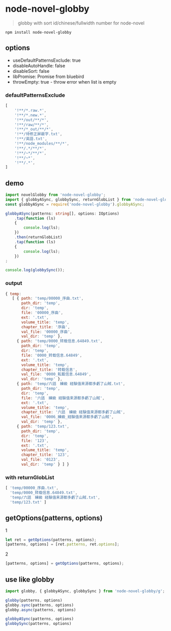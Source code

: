 # node-novel-globby

> globby with sort id/chinese/fullwidth number for node-novel

`npm install node-novel-globby`

## options

- useDefaultPatternsExclude: true
- disableAutoHandle: false
- disableSort: false
- libPromise: Promise from bluebird
- throwEmpty: true - throw error when list is empty

### defaultPatternsExclude

```javascript
[
	'!**/*.raw.*',
	'!**/*.new.*',
	'!**/out/**/*',
	'!**/raw/**/*',
	'!**/*_out/**/*',
	'!**/待修正屏蔽字.txt',
	'!**/英語.txt',
	'!**/node_modules/**/*',
	'!**/.*/**/*',
	'!**/~*/**/*',
	'!**/~*',
	'!**/.*',
]
```

## demo

```ts
import novelGlobby from 'node-novel-globby';
import { globbyASync, globbySync, returnGlobList } from 'node-novel-globby';
const globbyASync = require('node-novel-globby').globbyASync;
```

```ts
globbyASync(patterns: string[], options: IOptions)
	.tap(function (ls)
	{
		console.log(ls);
	})
	.then(returnGlobList)
	.tap(function (ls)
	{
		console.log(ls);
	})
;

console.log(globbySync());
```

### output

```js
{ temp: 
   [ { path: 'temp/00000_序曲.txt',
       path_dir: 'temp',
       dir: 'temp',
       file: '00000_序曲',
       ext: '.txt',
       volume_title: 'temp',
       chapter_title: '序曲',
       val_file: '00000_序曲',
       val_dir: 'temp' },
     { path: 'temp/0000_转载信息.64849.txt',
       path_dir: 'temp',
       dir: 'temp',
       file: '0000_转载信息.64849',
       ext: '.txt',
       volume_title: 'temp',
       chapter_title: '转载信息',
       val_file: '0000_転載信息.64849',
       val_dir: 'temp' },
     { path: 'temp/六話　練級 経験值来源都多虧了山賊.txt',
       path_dir: 'temp',
       dir: 'temp',
       file: '六話　練級 経験值来源都多虧了山賊',
       ext: '.txt',
       volume_title: 'temp',
       chapter_title: '六話　練級 経験值来源都多虧了山賊',
       val_file: '0006_練級_経験值来源都多虧了山賊',
       val_dir: 'temp' },
     { path: 'temp/123.txt',
       path_dir: 'temp',
       dir: 'temp',
       file: '123',
       ext: '.txt',
       volume_title: 'temp',
       chapter_title: '123',
       val_file: '0123',
       val_dir: 'temp' } ] }
```

### with returnGlobList

```js
[ 'temp/00000_序曲.txt',
  'temp/0000_转载信息.64849.txt',
  'temp/六話　練級 経験值来源都多虧了山賊.txt',
  'temp/123.txt' ]
```

## getOptions(patterns, options)

1
```ts
let ret = getOptions(patterns, options);
[patterns, options] = [ret.patterns, ret.options];
```
2
```ts
[patterns, options] = getOptions(patterns, options);
```


## use like globby

```ts
import globby, { globbyASync, globbySync } from 'node-novel-globby/g';
```

```ts
globby(patterns, options)
globby.sync(patterns, options)
globby.async(patterns, options)

globbyASync(patterns, options)
globbySync(patterns, options)
```
